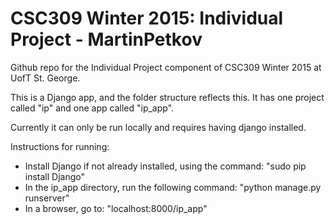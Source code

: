 # CSC309 Winter 2015: Individual Project - MartinPetkov
Github repo for the Individual Project component of CSC309 Winter 2015 at UofT St. George.

This is a Django app, and the folder structure reflects this. It has one project called "ip" and one app called "ip_app".

Currently it can only be run locally and requires having django installed.

Instructions for running:
* Install Django if not already installed, using the command: "sudo pip install Django"
* In the ip_app directory, run the following command: "python manage.py runserver"
* In a browser, go to: "localhost:8000/ip_app"
